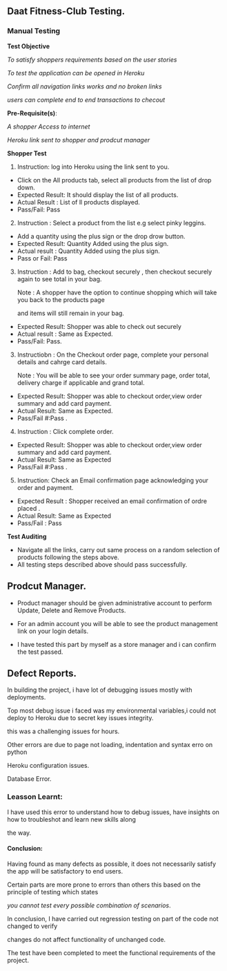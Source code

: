 ## Daat Fitness-Club Testing.

### Manual Testing ###

**Test Objective**

*To satisfy shoppers requirements based on the user stories*

*To test the application can be opened in Heroku*

*Confirm all navigation links works and no broken links*

*users can complete end to end transactions to checout*


**Pre-Requisite(s)**:

*A shopper Access to internet*

*Heroku link sent to shopper and prodcut manager*


**Shopper Test**



1.  Instruction:  log into Heroku using the link sent to you.

  *  Click  on the All products tab, select all products from the list of drop down.
  *  Expected Result: It should display the list of all products.
  *  Actual Result : List of ll products displayed.
  *  Pass/Fail:  Pass

2.  Instruction : Select a product from the list e.g select pinky leggins.

  * Add a quantity using the plus sign or the drop drow button.
  * Expected Result: Quantity Added using the plus sign.
  * Actual result :  Quantity Added  using the plus sign.
  *  Pass or Fail:    Pass


3.   Instruction : Add to bag, checkout securely , then checkout securely again to see total in your bag. 
  
      Note : A shopper have the option to continue shopping which will take you back to the products page 

       and items will still remain in your bag.
     
 * Expected Result:  Shopper was able to check out securely
 * Actual result :  Same as Expected.
 *  Pass/Fail:      Pass.

3.  Instructiobn : On the Checkout order page, complete your personal details and cahrge card details.

    Note : You will be able to see your order summary page, order total, delivery charge if applicable and grand total.

  * Expected Result: Shopper was able to checkout order,view order summary and add card payment.
  * Actual Result: Same as Expected.
  * Pass/Fail #:Pass .


4.  Instruction : Click complete order. 

   * Expected Result: Shopper was able to checkout order,view order summary and add card payment.   
   * Actual Result: Same as Expected 
   * Pass/Fail #:Pass .


5. Instruction: Check an Email confirmation page acknowledging  your  order and payment. 
  * Expected Result : Shopper received an email confirmation of ordre placed .
  * Actual Result: Same as Expected
  * Pass/Fail : Pass


**Test Auditing**

-  Navigate all the links, carry out same process on a random selection of products following the  steps above. 
-  All testing steps described above should pass successfully.

## Prodcut Manager.

- Product manager should be given administrative account to perform Update, Delete and Remove Products.
- For an admin account you will be able to see the product management link on your login details.

- I have tested this part by myself as a store manager and i can confirm the test passed.

## Defect Reports.
 
 In building the project, i have lot of debugging issues mostly with deployments.

 Top most debug issue i faced was my environmental variables,i could not deploy to Heroku due to secret key issues integrity.

 this was a challenging issues for hours.
 
 Other errors are due to page not loading, indentation and syntax erro on python 

 Heroku configuration issues.

 Database Error.
 
  ### Leasson Learnt:
 
I have used this error to understand how to debug issues, have insights on how to troubleshot and learn new skills along

the way.


#### Conclusion:

Having found as many defects as possible, it does not necessarily satisfy the app will be satisfactory to end users.

Certain parts are more prone to errors than others this based on the principle of testing which  states

 *you cannot test every possible combination of scenarios*.

In conclusion, I have carried out regression testing on part of the code not changed to verify 

changes do not affect functionality of unchanged code.

The test have been completed to meet the functional requirements of the project.




